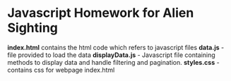 # Javascript Homework for Alien Sighting
**index.html** contains the html code which refers to javascript files
**data.js** - file provided to load the data
**displayData.js** - Javascript file containing methods to display data and handle filtering and pagination.
**styles.css** - contains css for webpage index.html